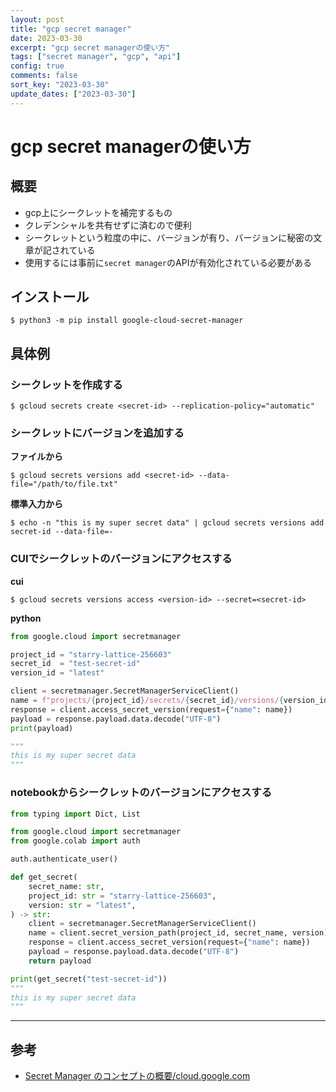 ```yaml
---
layout: post
title: "gcp secret manager"
date: 2023-03-30
excerpt: "gcp secret managerの使い方"
tags: ["secret manager", "gcp", "api"]
config: true
comments: false
sort_key: "2023-03-30"
update_dates: ["2023-03-30"]
---
```


# gcp secret managerの使い方

## 概要
 - gcp上にシークレットを補完するもの
 - クレデンシャルを共有せずに済むので便利
 - シークレットという粒度の中に、バージョンが有り、バージョンに秘密の文章が記されている
 - 使用するには事前に`secret manager`のAPIが有効化されている必要がある

## インストール

```console
$ python3 -m pip install google-cloud-secret-manager
```

## 具体例

### シークレットを作成する

```console
$ gcloud secrets create <secret-id> --replication-policy="automatic"
```

### シークレットにバージョンを追加する

**ファイルから**
```console
$ gcloud secrets versions add <secret-id> --data-file="/path/to/file.txt"
```

**標準入力から**
```console
$ echo -n "this is my super secret data" | gcloud secrets versions add secret-id --data-file=-
```

### CUIでシークレットのバージョンにアクセスする

**cui**
```console
$ gcloud secrets versions access <version-id> --secret=<secret-id>
```

**python**
```python
from google.cloud import secretmanager

project_id = "starry-lattice-256603"
secret_id  = "test-secret-id"
version_id = "latest"

client = secretmanager.SecretManagerServiceClient()
name = f"projects/{project_id}/secrets/{secret_id}/versions/{version_id}"
response = client.access_secret_version(request={"name": name})
payload = response.payload.data.decode("UTF-8")
print(payload)

"""
this is my super secret data
"""
```

### notebookからシークレットのバージョンにアクセスする

```python
from typing import Dict, List

from google.cloud import secretmanager
from google.colab import auth

auth.authenticate_user()

def get_secret(
    secret_name: str,
    project_id: str = "starry-lattice-256603",
    version: str = "latest",
) -> str:
    client = secretmanager.SecretManagerServiceClient()
    name = client.secret_version_path(project_id, secret_name, version)
    response = client.access_secret_version(request={"name": name})
    payload = response.payload.data.decode("UTF-8")
    return payload

print(get_secret("test-secret-id"))
"""
this is my super secret data
"""
```

---

## 参考
 - [Secret Manager のコンセプトの概要/cloud.google.com](https://cloud.google.com/secret-manager/docs/overview?hl=ja)


